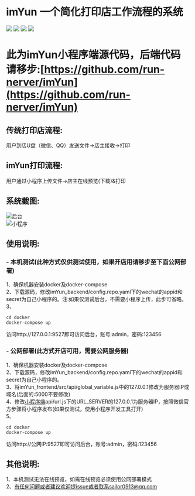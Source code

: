 # imYun 一个简化打印店工作流程的系统
[![](https://img.shields.io/badge/license-MIT-green)](https://github.com/run-nerver/imYun_wx/blob/main/LICENSE)
[![](https://img.shields.io/badge/Go-1.15-brightgreen)](https://golang.org/)
[![](https://img.shields.io/badge/vue-2.6.10-brightgreen.svg?style=flat-square)](https://github.com/vuejs/vue)
[![](https://img.shields.io/badge/vue--element--admin-4.3.1-brightgreen)](https://panjiachen.github.io/vue-element-admin-site/zh/)
# 此为imYun小程序端源代码，后端代码请移步:[https://github.com/run-nerver/imYun](https://github.com/run-nerver/imYun)
## 传统打印店流程:
用户到店U盘（微信、QQ）发送文件&rarr;店主接收&rarr;打印  
## imYun打印流程:
用户通过小程序上传文件&rarr;店主在线预览(下载)&打印  
## 系统截图:
![后台](https://github.com/run-nerver/imYun/blob/main/images/%E5%89%8D%E7%AB%AF%E9%A6%96%E9%A1%B5.png)  
![小程序](https://github.com/run-nerver/imYun/blob/main/images/%E5%B0%8F%E7%A8%8B%E5%BA%8F.jpg)
## 使用说明:
### - 本机测试(此种方式仅供测试使用，如果开店用请移步至下面公网部署)
1、确保机器安装docker及docker-compose  
2、下载源码，修改imYun_backend/config.repo.yaml下的wechat的appid和secret为自己小程序的。注:如果仅测试后台，不需要小程序上传，此步可省略。  
3、
```
cd docker
docker-compose up
```
访问http://127.0.0.1:9527即可访问后台，账号:admin，密码:123456  

### - 公网部署(此方式开店可用，需要公网服务器)
1、确保机器安装docker及docker-compose  
2、下载源码，修改imYun_backend/config.repo.yaml下的wechat的appid和secret为自己小程序的。  
3、将imYun_frontend/src/api/global_variable.js中的127.0.0.1修改为服务器IP或域名(后面的:5000不要修改)    
4、修改[小程序端](https://github.com/run-nerver/imYun_wx)api/url.js下的URL_SERVER的127.0.0.1为服务器IP，按照微信官方步骤将小程序发布(如果仅测试，使用小程序开发工具打开)  
5、
```
cd docker
docker-compose up
```
访问http://公网IP:9527即可访问后台，账号:admin，密码:123456  
## 其他说明:
1、本机测试无法在线预览，如需在线预览必须使用公网部署模式  
2、有任何问题或者建议欢迎提issue或者联系sailor0913@qq.com

